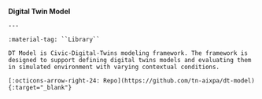 __Digital Twin Model__

    ---

    :material-tag: ``Library``

    DT Model is Civic-Digital-Twins modeling framework. The framework is designed to support defining digital twins models and evaluating them in simulated environment with varying contextual conditions.

    [:octicons-arrow-right-24: Repo](https://github.com/tn-aixpa/dt-model){:target="_blank"}